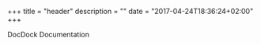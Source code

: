 +++
title = "header"
description = ""
date = "2017-04-24T18:36:24+02:00"
+++

DocDock Documentation 